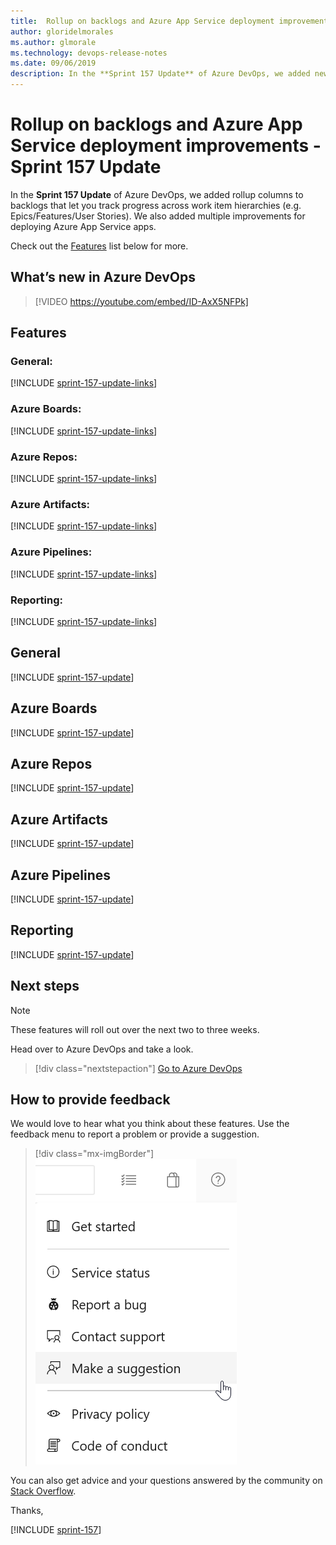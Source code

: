 ```yaml
---
title:  Rollup on backlogs and Azure App Service deployment improvements - Sprint 157 Update
author: gloridelmorales
ms.author: glmorale
ms.technology: devops-release-notes
ms.date: 09/06/2019
description: In the **Sprint 157 Update** of Azure DevOps, we added new service hooks subscriptions for YAML pipelines. 
---
```


#  Rollup on backlogs and Azure App Service deployment improvements - Sprint 157 Update

In the **Sprint 157 Update** of Azure DevOps, we added rollup columns to backlogs that let you track progress across work item hierarchies (e.g. Epics/Features/User Stories). We also added multiple improvements for deploying Azure App Service apps. 

Check out the [Features](#features) list below for more.

## What’s new in Azure DevOps

> [!VIDEO https://youtube.com/embed/ID-AxX5NFPk]

## Features

### General:

[!INCLUDE [sprint-157-update-links](includes/general/sprint-157-update-links.md)]

### Azure Boards:

[!INCLUDE [sprint-157-update-links](includes/boards/sprint-157-update-links.md)]

### Azure Repos:

[!INCLUDE [sprint-157-update-links](includes/repos/sprint-157-update-links.md)]

### Azure Artifacts:

[!INCLUDE [sprint-157-update-links](includes/artifacts/sprint-157-update-links.md)]

### Azure Pipelines:

[!INCLUDE [sprint-157-update-links](includes/pipelines/sprint-157-update-links.md)]

### Reporting:

[!INCLUDE [sprint-157-update-links](includes/reporting/sprint-157-update-links.md)]

## General

[!INCLUDE [sprint-157-update](includes/general/sprint-157-update.md)]

## Azure Boards

[!INCLUDE [sprint-157-update](includes/boards/sprint-157-update.md)]

## Azure Repos

[!INCLUDE [sprint-157-update](includes/repos/sprint-157-update.md)]

## Azure Artifacts

[!INCLUDE [sprint-157-update](includes/artifacts/sprint-157-update.md)]

## Azure Pipelines

[!INCLUDE [sprint-157-update](includes/pipelines/sprint-157-update.md)]

## Reporting

[!INCLUDE [sprint-157-update](includes/reporting/sprint-157-update.md)]

## Next steps

> [!NOTE]
> These features will roll out over the next two to three weeks.

Head over to Azure DevOps and take a look.

> [!div class="nextstepaction"]
> [Go to Azure DevOps](https://go.microsoft.com/fwlink/?LinkId=307137&campaign=o~msft~docs~product-vsts~release-notes)

## How to provide feedback

We would love to hear what you think about these features. Use the feedback menu to report a problem or provide a suggestion.

> [!div class="mx-imgBorder"]
> ![Make a suggestion](../media/make-a-suggestion.png)

You can also get advice and your questions answered by the community on [Stack Overflow](https://stackoverflow.com/questions/tagged/azure-devops).

Thanks,

[!INCLUDE [sprint-157](includes/signer/sprint-157.md)]
